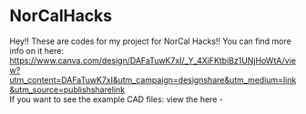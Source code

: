 # NorCalHacks
Hey!!
These are codes for my project for NorCal Hacks!!
You can find more info on it here: 
https://www.canva.com/design/DAFaTuwK7xI/_Y_4XiFKtbiBz1UNjHoWtA/view?utm_content=DAFaTuwK7xI&utm_campaign=designshare&utm_medium=link&utm_source=publishsharelink
</br> If you want to see the example CAD files: view the here - 
